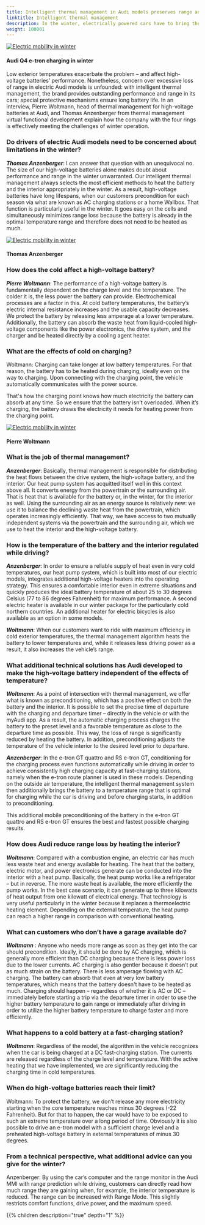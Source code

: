 ```yaml
---
title: Intelligent thermal management in Audi models preserves range and performance
linktitle: Intelligent thermal management
description: In the winter, electrically powered cars have to bring the interior and the battery system to the right temperature. This double task already requires a lot of energy from them. 
weight: 100001
---
```

<!-- markdownlint-disable MD033 -->
<figur>
    <a href="thermalmanagementwinter_1.jpg">
        <img src="thermalmanagementwinter_1s.jpg" alt="Electric mobility in winter" title="Electric mobility in winter">
    </a>
    <figcaption><h4>Audi Q4 e-tron charging in winter</h4></figcaption>
</figur>

Low exterior temperatures exacerbate the problem – and affect high-voltage batteries’ performance. Nonetheless, concern over excessive loss of range in electric Audi models is unfounded: with intelligent thermal management, the brand provides outstanding performance and range in its cars; special protective mechanisms ensure long battery life. In an interview, Pierre Woltmann, head of thermal management for high-voltage batteries at Audi, and Thomas Anzenberger from thermal management virtual functional development explain how the company with the four rings is effectively meeting the challenges of winter operation.

### Do drivers of electric Audi models need to be concerned about limitations in the winter?

***Thomas Anzenberger***: I can answer that question with an unequivocal no. The size of our high-voltage batteries alone makes doubt about performance and range in the winter unwarranted. Our intelligent thermal management always selects the most efficient methods to heat the battery and the interior appropriately in the winter. As a result, high-voltage batteries have long lifespans, when our customers precondition for each season via what are known as AC charging stations or a home Wallbox. That function is particularly useful in the winter. It goes easy on the cells and simultaneously minimizes range loss because the battery is already in the optimal temperature range and therefore does not need to be heated as much.

<figur>
    <a href="thermalmanagementwinter_2.jpg">
        <img src="thermalmanagementwinter_2s.jpg" alt="Electric mobility in winter" title="Electric mobility in winter">
    </a>
    <figcaption><h4>Thomas Anzenberger</h4></figcaption>
</figur>

### How does the cold affect a high-voltage battery?

***Pierre Woltmann***: The performance of a high-voltage battery is fundamentally dependent on the charge level and the temperature. The colder it is, the less power the battery can provide. Electrochemical processes are a factor in this. At cold battery temperatures, the battery’s electric internal resistance increases and the usable capacity decreases. We protect the battery by releasing less amperage at a lower temperature. Additionally, the battery can absorb the waste heat from liquid-cooled high-voltage components like the power electronics, the drive system, and the charger and be heated directly by a cooling agent heater.

### What are the effects of cold on charging?

Woltmann: Charging can take longer at low battery temperatures. For that reason, the battery has to be heated during charging, ideally even on the way to charging. Upon connecting with the charging point, the vehicle automatically communicates with the power source.

That's how the charging point knows how much electricity the battery can absorb at any time. So we ensure that the battery isn’t overloaded. When it’s charging, the battery draws the electricity it needs for heating power from the charging point.


<figur>
    <a href="thermalmanagementwinter_3.jpg">
        <img src="thermalmanagementwinter_3s.jpg" alt="Electric mobility in winter" title="Electric mobility in winter">
    </a>
    <figcaption><h4>Pierre Woltmann</h4></figcaption>
</figur>

### What is the job of thermal management?

***Anzenberger***: Basically, thermal management is responsible for distributing the heat flows between the drive system, the high-voltage battery, and the interior. Our heat pump system has acquitted itself well in this context above all. It converts energy from the powertrain or the surrounding air. That is heat that is available for the battery or, in the winter, for the interior as well. Using the surrounding air as an energy source is relatively new: we use it to balance the declining waste heat from the powertrain, which operates increasingly efficiently. That way, we have access to two mutually independent systems via the powertrain and the surrounding air, which we use to heat the interior and the high-voltage battery.

### How is the temperature of the battery and the interior regulated while driving?

***Anzenberger***: In order to ensure a reliable supply of heat even in very cold temperatures, our heat pump system, which is built into most of our electric models, integrates additional high-voltage heaters into the operating strategy. This ensures a comfortable interior even in extreme situations and quickly produces the ideal battery temperature of about 25 to 30 degrees Celsius (77 to 86 degrees Fahrenheit) for maximum performance. A second electric heater is available in our winter package for the particularly cold northern countries. An additional heater for electric bicycles is also available as an option in some models.

***Woltmann***: When our customers want to ride with maximum efficiency in cold exterior temperatures, the thermal management algorithm heats the battery to lower temperatures and, while it releases less driving power as a result, it also increases the vehicle’s range.

### What additional technical solutions has Audi developed to make the high-voltage battery independent of the effects of temperature?

***Woltmann***: As a point of intersection with thermal management, we offer what is known as preconditioning, which has a positive effect on both the battery and the interior. It is possible to set the precise time of departure with the charging and departure timer – directly in the vehicle or with the myAudi app. As a result, the automatic charging process charges the battery to the preset level and a favorable temperature as close to the departure time as possible. This way, the loss of range is significantly reduced by heating the battery. In addition, preconditioning adjusts the temperature of the vehicle interior to the desired level prior to departure.

***Anzenberger***: In the e-tron GT quattro and RS e-tron GT, conditioning for the charging process even functions automatically while driving in order to achieve consistently high charging capacity at fast-charging stations, namely when the e-tron route planner is used in these models. Depending on the outside air temperature, the intelligent thermal management system then additionally brings the battery to a temperature range that is optimal for charging while the car is driving and before charging starts, in addition to preconditioning.

This additional mobile preconditioning of the battery in the e-tron GT quattro and RS e-tron GT ensures the best and fastest possible charging results.

### How does Audi reduce range loss by heating the interior?

***Woltmann***: Compared with a combustion engine, an electric car has much less waste heat and energy available for heating. The heat that the battery, electric motor, and power electronics generate can be conducted into the interior with a heat pump. Basically, the heat pump works like a refrigerator – but in reverse. The more waste heat is available, the more efficiently the pump works. In the best case scenario, it can generate up to three kilowatts of heat output from one kilowatt of electrical energy. That technology is very useful particularly in the winter because it replaces a thermoelectric heating element. Depending on the external temperature, the heat pump can reach a higher range in comparison with conventional heating.

### What can customers who don’t have a garage available do?

***Woltmann*** : Anyone who needs more range as soon as they get into the car should precondition. Ideally, it should be done by AC charging, which is generally more efficient than DC charging because there is less power loss due to the lower currents. AC charging is also gentler because it doesn’t put as much strain on the battery. There is less amperage flowing with AC charging. The battery can absorb that even at very low battery temperatures, which means that the battery doesn't have to be heated as much. Charging should happen – regardless of whether it is AC or DC – immediately before starting a trip via the departure timer in order to use the higher battery temperature to gain range or immediately after driving in order to utilize the higher battery temperature to charge faster and more efficiently.

### What happens to a cold battery at a fast-charging station?

***Woltmann***: Regardless of the model, the algorithm in the vehicle recognizes when the car is being charged at a DC fast-charging station. The currents are released regardless of the charge level and temperature. With the active heating that we have implemented, we are significantly reducing the charging time in cold temperatures.

### When do high-voltage batteries reach their limit?

Woltmann: To protect the battery, we don’t release any more electricity starting when the core temperature reaches minus 30 degrees (-22 Fahrenheit). But for that to happen, the car would have to be exposed to such an extreme temperature over a long period of time. Obviously it is also possible to drive an e-tron model with a sufficient charge level and a preheated high-voltage battery in external temperatures of minus 30 degrees.

### From a technical perspective, what additional advice can you give for the winter?

Anzenberger: By using the car’s computer and the range monitor in the Audi MMI with range prediction while driving, customers can directly read how much range they are gaining when, for example, the interior temperature is reduced. The range can be increased with Range Mode. This slightly restricts comfort functions, drive power, and the maximum speed.

{{% children description="true" depth="1" %}}
